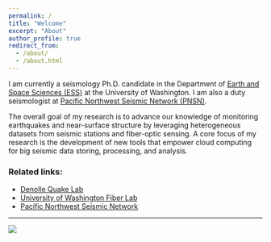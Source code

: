 ```yaml
---
permalink: /
title: "Welcome"
excerpt: "About"
author_profile: true
redirect_from: 
  - /about/
  - /about.html
---
```


I am currently a seismology Ph.D. candidate in the Department of [Earth and Space Sciences (ESS)](https://ess.washington.edu) at the University of Washington. I am also a duty seismologist at [Pacific Northwest Seismic Network (PNSN)](https://pnsn.org).

The overall goal of my research is to advance our knowledge of monitoring earthquakes and near-surface structure by leveraging heterogeneous datasets from seismic stations and fiber-optic sensing. A core focus of my research is the development of new tools that empower cloud computing for big seismic data storing, processing, and analysis.



### Related links:
- [Denolle Quake Lab](https://denolle-lab.github.io)
- [University of Washington Fiber Lab](https://fiberlab.uw.edu)
- [Pacific Northwest Seismic Network](https://pnsn.org)

---
![](https://niyiyu.github.io/images/ess.jpg)